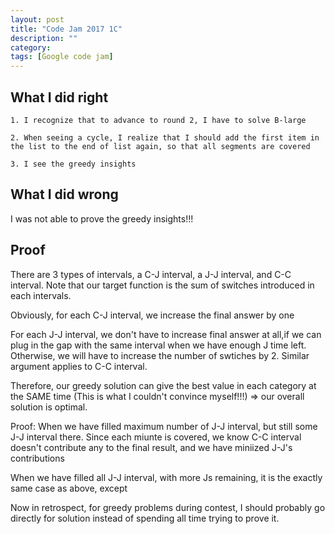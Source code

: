 ```yaml
---
layout: post
title: "Code Jam 2017 1C"
description: ""
category: 
tags: [Google code jam]
---
```


What I did right
--------------
```
1. I recognize that to advance to round 2, I have to solve B-large

2. When seeing a cycle, I realize that I should add the first item in the list to the end of list again, so that all segments are covered

3. I see the greedy insights 

```


What I did wrong
-------------
I was not able to prove the greedy insights!!! 


Proof
----------------
There are 3 types of intervals, a C-J interval, a J-J interval, and C-C interval. Note that our target function is the sum of switches introduced in each intervals.

Obviously, for each C-J interval, we increase the final answer by one 

For each J-J interval, we don't have to increase final answer at all,if we can plug in the gap with the same interval when we have enough J time left. Otherwise, we will have to increase the number of swtiches by 2. Similar argument applies to C-C interval. 

Therefore, our greedy solution can give the best value in each category at the SAME time (This is what I couldn't convince myself!!!) => our overall solution is optimal.

Proof:
When we have filled maximum number of J-J interval, but still some J-J interval there. Since each miunte is covered, we know C-C interval
doesn't contribute any to the final result, and we have miniized J-J's contributions 

When we have filled all J-J interval, with more Js remaining, it is the exactly same case as above, except

Now in retrospect, for greedy problems during contest, I should probably go directly for solution instead of spending all time trying to
prove it.
